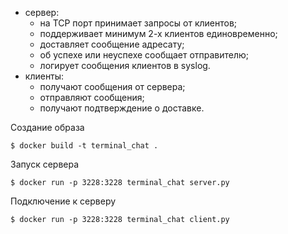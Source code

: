 + сервер:
  + на TCP порт принимает запросы от клиентов;
  + поддерживает минимум 2-х клиентов единовременно;
  + доставляет сообщение адресату;
  + об успехе или неуспехе сообщает отправителю;
  + логирует сообщения клиентов в syslog.
+ клиенты:
  + получают сообщения от сервера;
  + отправляют сообщения;
  + получают подтверждение о доставке.


Создание образа
```
$ docker build -t terminal_chat .
```
Запуск сервера
```
$ docker run -p 3228:3228 terminal_chat server.py
```
Подключение к серверу
```
$ docker run -p 3228:3228 terminal_chat client.py
```
